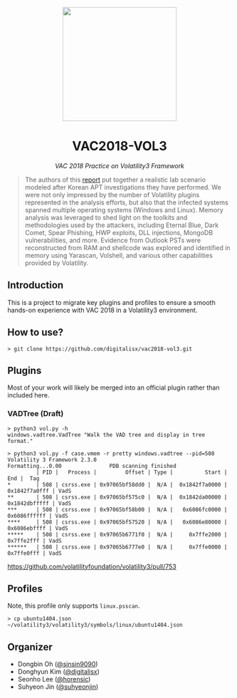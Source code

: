 <p align='center'><img src=https://static.wikia.nocookie.net/eldenring/images/f/f6/ER_Icon_Scroll_Royal_House.png height="256"></p>
<h1 align="center">VAC2018-VOL3</a></h1>
<p align="center">
  <em>VAC 2018 Practice on Volatility3 Framework</em>
</p>

> The authors of this [report](https://volatility-labs.blogspot.com/2018/11/results-from-annual-2018-volatility-contests.html) put together a realistic lab scenario modeled after Korean APT investigations they have performed. We were not only impressed by the number of Volatility plugins represented in the analysis efforts, but also that the infected systems spanned multiple operating systems (Windows and Linux). Memory analysis was leveraged to shed light on the toolkits and methodologies used by the attackers, including Eternal Blue, Dark Comet, Spear Phishing, HWP exploits, DLL injections, MongoDB vulnerabilities, and more. Evidence from Outlook PSTs were reconstructed from RAM and shellcode was explored and identified in memory using Yarascan, Volshell, and various other capabilities provided by Volatility.

## Introduction

This is a project to migrate key plugins and profiles to ensure a smooth hands-on experience with VAC 2018 in a Volatility3 environment.

## How to use?

```shell
> git clone https://github.com/digitalisx/vac2018-vol3.git
```

## Plugins

Most of your work will likely be merged into an official plugin rather than included here.

### VADTree (Draft)

```shell
> python3 vol.py -h
windows.vadtree.VadTree "Walk the VAD tree and display in tree format."
```

```shell
> python3 vol.py -f case.vmem -r pretty windows.vadtree --pid=508 
Volatility 3 Framework 2.3.0
Formatting...0.00               PDB scanning finished                        
         | PID |   Process |         Offset | Type |          Start |            End |  Tag
*        | 508 | csrss.exe | 0x97065bf58dd0 |  N/A |  0x1842f7a0000 |  0x1842f7a0fff | VadS
**       | 508 | csrss.exe | 0x97065bf575c0 |  N/A |  0x1842da00000 |  0x1842dbfffff | VadS
***      | 508 | csrss.exe | 0x97065bf58b00 |  N/A |   0x6086fc0000 |   0x6086ffffff | VadS
****     | 508 | csrss.exe | 0x97065bf57520 |  N/A |   0x6086e80000 |   0x6086ebffff | VadS
*****    | 508 | csrss.exe | 0x97065b6771f0 |  N/A |     0x7ffe2000 |     0x7ffe2fff | VadS
******   | 508 | csrss.exe | 0x97065b6777e0 |  N/A |     0x7ffe0000 |     0x7ffe0fff | VadS
```

https://github.com/volatilityfoundation/volatility3/pull/753

## Profiles

Note, this profile only supports `linux.psscan`.

```shell
> cp ubuntu1404.json ~/volatility3/volatility3/symbols/linux/ubuntu1404.json
```

## Organizer
- Dongbin Oh ([@sinsin9090](https://github.com/sinsin9090))
- Donghyun Kim ([@digitalisx](https://github.com/digitalisx))
- Seonho Lee ([@horensic](https://github.com/horensic))
- Suhyeon Jin ([@suhyeonjin](https://github.com/suhyeonjin))

